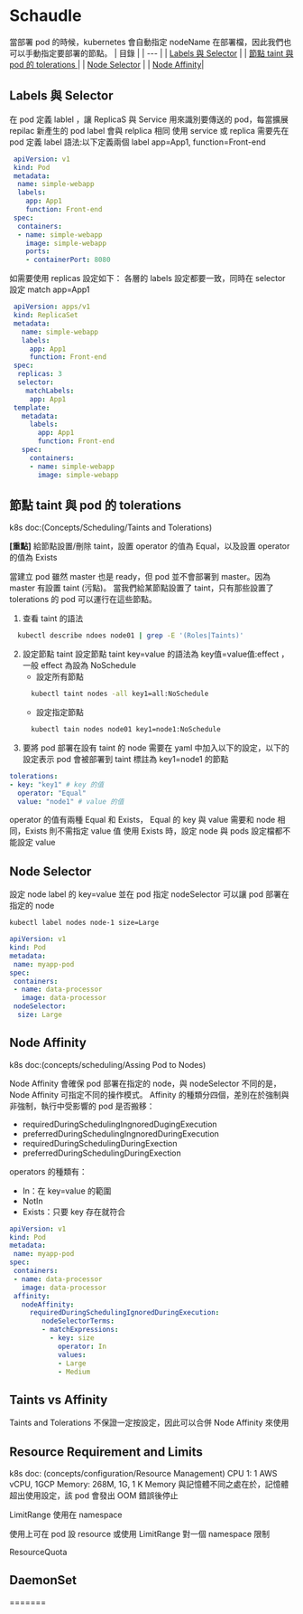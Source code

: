 # Schaudle

當部署 pod 的時候，kubernetes 會自動指定 nodeName 在部署檔，因此我們也可以手動指定要部署的節點。
| 目錄 |
| --- |
| [Labels 與 Selector](#Labels-與-Selector) |
| [節點 taint 與 pod 的 tolerations ](#節點-taint-與-pod-的-tolerations ) |
| [Node Selector](#node-selector) |
| [Node Affinity](#node-affinity)|

## Labels 與 Selector


在 pod 定義 lablel ，讓 ReplicaS 與 Service  用來識別要傳送的 pod，每當擴展 repilac 新產生的 pod label 會與 relplica 相同
使用 service 或 replica 需要先在 pod 定義 label
語法:以下定義兩個 label app=App1, function=Front-end
```yaml
 apiVersion: v1
 kind: Pod
 metadata:
  name: simple-webapp
  labels:
    app: App1
    function: Front-end
 spec:
  containers:
  - name: simple-webapp
    image: simple-webapp
    ports:
    - containerPort: 8080
```
如需要使用 replicas 設定如下：
各層的 labels 設定都要一致，同時在 selector 設定 match app=App1
```yaml
 apiVersion: apps/v1
 kind: ReplicaSet
 metadata:
   name: simple-webapp
   labels:
     app: App1
     function: Front-end
 spec:
  replicas: 3
  selector:
    matchLabels:
     app: App1
 template:
   metadata:
     labels:
       app: App1
       function: Front-end
   spec:
     containers:
     - name: simple-webapp
       image: simple-webapp   
```

## 節點 taint 與 pod 的 tolerations 
k8s doc:(Concepts/Scheduling/Taints and Tolerations)

**[重點]** 給節點設置/刪除 taint，設置 operator 的值為 Equal，以及設置 operator 的值為 Exists

當建立 pod 雖然 master 也是 ready，但 pod 並不會部署到 master。因為 master 有設置 taint (污點)。
當我們給某節點設置了 taint，只有那些設置了 tolerations 的 pod 可以運行在這些節點。

1. 查看 taint 的語法
```bash
  kubectl describe ndoes node01 | grep -E '(Roles|Taints)'
```
2. 設定節點 taint
設定節點 taint key=value 的語法為 key值=value值:effect ，一般 effect 為設為 NoSchedule 
    * 設定所有節點
    ```bash
      kubectl taint nodes -all key1=all:NoSchedule
    ```
    * 設定指定節點
    ```bash
      kubectl tain nodes node01 key1=node1:NoSchedule
    ```
3. 要將 pod 部署在設有 taint 的 node
需要在 yaml 中加入以下的設定，以下的設定表示 pod 會被部署到 taint 標註為 key1=node1 的節點
```yaml
tolerations:
- key: "key1" # key 的值
  operator: "Equal"
  value: "node1" # value 的值
```
operator 的值有兩種 Equal 和 Exists， Equal 的 key 與 value 需要和 node 相同，Exists 則不需指定 value 值
使用 Exists 時，設定 node 與 pods 設定檔都不能設定 value 

## Node Selector
設定 node label 的 key=value 並在 pod 指定 nodeSelector 可以讓 pod 部署在指定的 node
```bash
kubectl label nodes node-1 size=Large
```
```yaml
apiVersion: v1
kind: Pod
metadata:
 name: myapp-pod
spec:
 containers:
 - name: data-processor
   image: data-processor
 nodeSelector:
  size: Large
```

## Node Affinity 
k8s doc:(concepts/scheduling/Assing Pod to Nodes)

Node Affinity 會確保 pod 部署在指定的 node，與 nodeSelector 不同的是，Node Affinity 可指定不同的操作模式。
Affinity 的種類分四個，差別在於強制與非強制，執行中受影響的 pod 是否搬移：
* requiredDuringSchedulingIngnoredDugingExecution
* preferredDuringSchedulingIngnoredDuringExecution
* requiredDuringSchedulingDuringExection
* preferredDuringSchedulingDuringExection

operators 的種類有：
* In：在 key=value 的範圍
* NotIn
* Exists：只要 key 存在就符合
```yaml
apiVersion: v1
kind: Pod
metadata:
 name: myapp-pod
spec:
 containers:
 - name: data-processor
   image: data-processor
 affinity:
   nodeAffinity:
     requiredDuringSchedulingIgnoredDuringExecution:
        nodeSelectorTerms:
        - matchExpressions:
          - key: size
            operator: In
            values: 
            - Large
            - Medium
```

## Taints vs Affinity
Taints and Tolerations 不保證一定按設定，因此可以合併 Node Affinity 來使用

## Resource Requirement and Limits 
k8s doc: (concepts/configuration/Resource Management)
CPU 1: 1 AWS vCPU, 1GCP 
Memory: 268M, 1G, 1 K
Memory 與記憶體不同之處在於，記憶體超出使用設定，該 pod 會發出 OOM 錯誤後停止

LimitRange 使用在 namespace

使用上可在 pod 設 resource 或使用 LimitRange 對一個 namespace 限制

ResourceQuota 

## DaemonSet
=======

